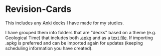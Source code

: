 # Revision-Cards

This includes any [Anki](https://apps.ankiweb.net) decks I have made for my studies.

I have grouped them into folders that are "decks" based on a theme (e.g. Geological Time) that includes both [.apkg](https://docs.ankiweb.net/exporting.html?highlight=expore#deck-apkg) and as a [text file](https://docs.ankiweb.net/exporting.html?highlight=expore#text-files). If importing .apkg is preferred and can be imported again for updates (keeping scheduling information you have created).
